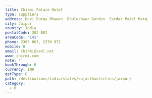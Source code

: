 ```yaml
---
title: Chirmi Palace Hotel
type: suppliers
address: Devi Durga Bhawan  Dhuleshwar Garden  Sardar Patel Marg
city: Jaipur
country: India
postalCode: 302 001
areaCode: '141'
phone: 2365 063, 2370 972
mobile: 0
email: chirmi@vsnl.net
www: chirmi.com
note: ''
bookThrough: 0
currency: INR
gstType: 0
path: /destinations/india/states/rajasthan/cities/jaipur/
category:
  - H
---
```


